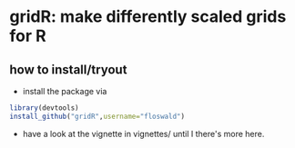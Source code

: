 

# gridR: make differently scaled grids for R

## how to install/tryout

* install the package via 

```r 
library(devtools)
install_github("gridR",username="floswald")
```


* have a look at the vignette in vignettes/ until I there's more here.


